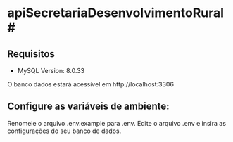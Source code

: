 # apiSecretariaDesenvolvimentoRural#

## Requisitos

- MySQL Version:  8.0.33

O banco dados estará acessível em http://localhost:3306

## Configure as variáveis de ambiente:

Renomeie o arquivo .env.example para .env.
Edite o arquivo .env e insira as configurações do seu banco de dados.



